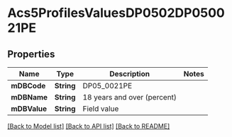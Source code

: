 # Acs5ProfilesValuesDP0502DP050021PE

## Properties
Name | Type | Description | Notes
------------ | ------------- | ------------- | -------------
**mDBCode** | **String** | DP05_0021PE | 
**mDBName** | **String** | 18 years and over (percent) | 
**mDBValue** | **String** | Field value | 

[[Back to Model list]](../README.md#documentation-for-models) [[Back to API list]](../README.md#documentation-for-api-endpoints) [[Back to README]](../README.md)


